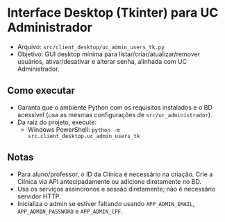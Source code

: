 # Interface Desktop (Tkinter) para UC Administrador

- Arquivo: `src/client_desktop/uc_admin_users_tk.py`
- Objetivo: GUI desktop mínima para listar/criar/atualizar/remover usuários, ativar/desativar e alterar senha, alinhada com UC Administrador.

## Como executar

- Garanta que o ambiente Python com os requisitos instalados e o BD acessível (usa as mesmas configurações de `src/uc_administrador`).
- Da raiz do projeto, execute:
  - Windows PowerShell: `python -m src.client_desktop.uc_admin_users_tk`

## Notas

- Para aluno/professor, o ID da Clínica é necessário na criação. Crie a Clínica via API antecipadamente ou adicione diretamente no BD.
- Usa os serviços assíncronos e sessão diretamente; não é necessário servidor HTTP.
- Inicializa o admin se estiver faltando usando `APP_ADMIN_EMAIL`, `APP_ADMIN_PASSWORD` e `APP_ADMIN_CPF`.

